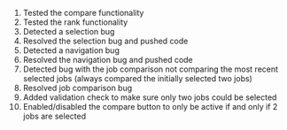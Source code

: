 1. Tested the compare functionality
2. Tested the rank functionality
3. Detected a selection bug
4. Resolved the selection bug and pushed code
5. Detected a navigation bug
6. Resolved the navigation bug and pushed code
7. Detected bug with the job comparison not comparing the most recent selected jobs (always compared the initially selected two jobs)
8. Resolved job comparison bug
9. Added validation check to make sure only two jobs could be selected
10. Enabled/disabled the compare button to only be active if and only if 2 jobs are selected

